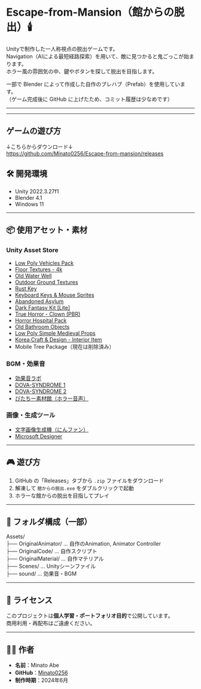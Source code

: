 # Escape-from-Mansion（館からの脱出）🕯️

Unityで制作した一人称視点の脱出ゲームです。  
Navigation（AIによる最短経路探索）を用いて、敵に見つかると鬼ごっこが始まります。  
ホラー風の雰囲気の中、鍵やボタンを探して脱出を目指します。

一部で Blender によって作成した自作のプレハブ（Prefab）を使用しています。  
（ゲーム完成後に GitHub に上げたため、コミット履歴は少なめです）

---

---

## ゲームの遊び方

↓こちらからダウンロード↓  
https://github.com/Minato0256/Escape-from-mansion/releases


## 🛠 開発環境

- Unity 2022.3.27f1
- Blender 4.1
- Windows 11

---

## 📦 使用アセット・素材

### Unity Asset Store

- [Low Poly Vehicles Pack](https://assetstore.unity.com/packages/3d/vehicles/land/low-poly-vehicles-pack-26707)
- [Floor Textures - 4k](https://assetstore.unity.com/packages/2d/textures-materials/floor-textures-4k-179126)
- [Old Water Well](https://assetstore.unity.com/packages/3d/environments/old-water-well-138903)
- [Outdoor Ground Textures](https://assetstore.unity.com/packages/2d/textures-materials/floors/outdoor-ground-textures-12555)
- [Rust Key](https://assetstore.unity.com/packages/3d/props/rust-key-167590)
- [Keyboard Keys & Mouse Sprites](https://assetstore.unity.com/packages/2d/gui/keyboard-keys-mouse-sprites-225232)
- [Abandoned Asylum](https://assetstore.unity.com/packages/3d/environments/urban/abandoned-asylum-49137)
- [Dark Fantasy Kit [Lite]](https://assetstore.unity.com/packages/3d/environments/fantasy/dark-fantasy-kit-lite-127925)
- [True Horror - Clown (PBR)](https://assetstore.unity.com/packages/3d/true-horror-clown-pbr-49389)
- [Horror Hospital Pack](https://assetstore.unity.com/packages/3d/environments/hospital-horror-pack-44045)
- [Old Bathroom Objects](https://assetstore.unity.com/packages/3d/props/interior/old-bathroom-objects-120069)
- [Low Poly Simple Medieval Props](https://assetstore.unity.com/packages/3d/props/low-poly-simple-medieval-props-258397)
- [Korea Craft & Design - Interior Item](https://assetstore.unity.com/packages/3d/props/interior/korea-craft-design-interior-item-252023)
- Mobile Tree Package（現在は削除済み）

### BGM・効果音

- [効果音ラボ](https://soundeffect-lab.info/)
- [DOVA-SYNDROME 1](https://dova-s.jp/se/play1186.html)
- [DOVA-SYNDROME 2](https://dova-s.jp/bgm/play19470.html)
- [びたちー素材館（ホラー音声）](http://www.vita-chi.net/sec/voi/hora/voivoi1.htm)

### 画像・生成ツール

- [文字画像生成機（にんファン）](https://www.nin-fan.net/tool/string_image.html#google_vignette)
- [Microsoft Designer](https://designer.microsoft.com/image-creator)

---

## 🎮 遊び方

1. GitHub の「Releases」タブから `.zip` ファイルをダウンロード
2. 解凍して `館からの脱出.exe` をダブルクリックで起動
3. ホラーな館からの脱出を目指してプレイ

---

## 📁 フォルダ構成（一部）

Assets/  
├── OriginalAnimator/ … 自作のAnimation, Animator Controller  
├── OriginalCode/ … 自作スクリプト  
├── OriginalMaterial/ … 自作マテリアル  
├── Scenes/ … Unityシーンファイル  
├── sound/ … 効果音・BGM  

---

## 📄 ライセンス

このプロジェクトは**個人学習・ポートフォリオ目的**で公開しています。  
商用利用・再配布はご遠慮ください。

---

## 🙋‍♂️ 作者

- **名前**：Minato Abe
- **GitHub**：[Minato0256](https://github.com/Minato0256)
- **制作時期**：2024年6月
